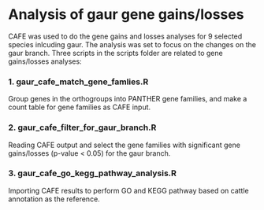 # Analysis of gaur gene gains/losses

CAFE was used to do the gene gains and losses analyses for 9 selected species inlcuding gaur.
The analysis was set to focus on the changes on the gaur branch.
Three scripts in the scripts folder are related to gene gains/losses analyses:

### 1. gaur_cafe_match_gene_famlies.R
  Group genes in the orthogroups into PANTHER gene families, and make a count table for gene families as CAFE input.
### 2. gaur_cafe_filter_for_gaur_branch.R
  Reading CAFE output and select the gene families with significant gene gains/losses (p-value < 0.05) for the gaur branch.
### 3. gaur_cafe_go_kegg_pathway_analysis.R
  Importing CAFE results to perform GO and KEGG pathway based on cattle annotation as the reference.



